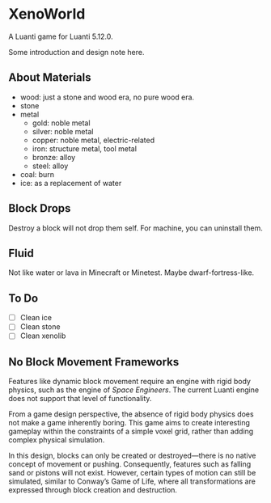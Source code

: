 # XenoWorld

A Luanti game for Luanti 5.12.0.

Some introduction and design note here.

## About Materials

- wood: just a stone and wood era, no pure wood era.
- stone
- metal
  - gold: noble metal
  - silver: noble metal
  - copper: noble metal, electric-related
  - iron: structure metal, tool metal
  - bronze: alloy
  - steel: alloy
- coal: burn
- ice: as a replacement of water

## Block Drops

Destroy a block will not drop them self. For machine, you can uninstall them.

## Fluid

Not like water or lava in Minecraft or Minetest. Maybe dwarf-fortress-like.

## To Do

- [ ] Clean ice
- [ ] Clean stone
- [ ] Clean xenolib

## No Block Movement Frameworks

Features like dynamic block movement require an engine with rigid body physics, such as the engine of *Space Engineers*. The current Luanti engine does not support that level of functionality.

From a game design perspective, the absence of rigid body physics does not make a game inherently boring. This game aims to create interesting gameplay within the constraints of a simple voxel grid, rather than adding complex physical simulation.

In this design, blocks can only be created or destroyed—there is no native concept of movement or pushing. Consequently, features such as falling sand or pistons will not exist. However, certain types of motion can still be simulated, similar to Conway’s Game of Life, where all transformations are expressed through block creation and destruction.
